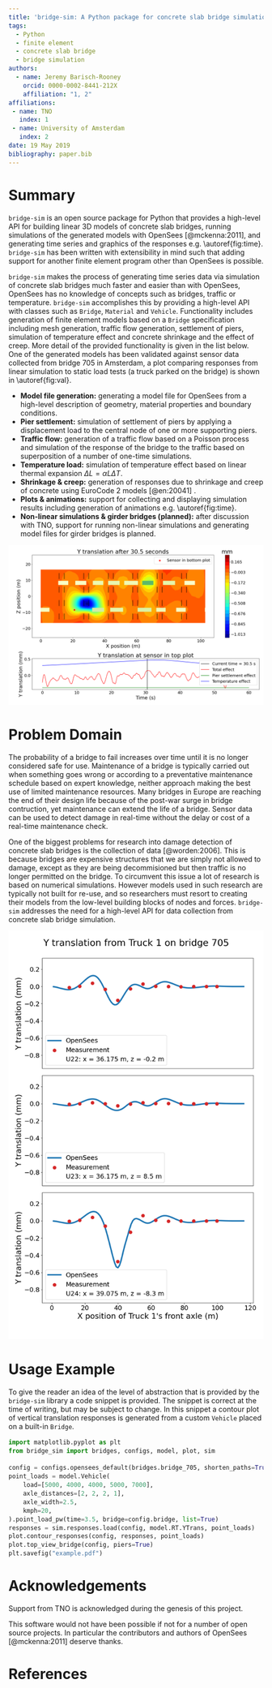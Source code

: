 ```yaml
---
title: 'bridge-sim: A Python package for concrete slab bridge simulation'
tags:
  - Python
  - finite element
  - concrete slab bridge
  - bridge simulation
authors:
  - name: Jeremy Barisch-Rooney
    orcid: 0000-0002-8441-212X
    affiliation: "1, 2"
affiliations:
 - name: TNO
   index: 1
 - name: University of Amsterdam
   index: 2
date: 19 May 2019
bibliography: paper.bib
---
```


# Summary

`bridge-sim` is an open source package for Python that provides a high-level API
for building linear 3D models of concrete slab bridges, running simulations of
the generated models with OpenSees [@mckenna:2011], and generating time series
and graphics of the responses e.g. \autoref{fig:time}. `bridge-sim` has been
written with extensibility in mind such that adding support for another finite
element program other than OpenSees is possible.

`bridge-sim` makes the process of generating time series data via simulation of
concrete slab bridges much faster and easier than with OpenSees, OpenSees has no
knowledge of concepts such as bridges, traffic or temperature. `bridge-sim`
accomplishes this by providing a high-level API with classes such as `Bridge`,
`Material` and `Vehicle`. Functionality includes generation of finite element
models based on a `Bridge` specification including mesh generation, traffic flow
generation, settlement of piers, simulation of temperature effect and concrete
shrinkage and the effect of creep. More detail of the provided functionality is
given in the list below. One of the generated models has been validated against
sensor data collected from bridge 705 in Amsterdam, a plot comparing responses
from linear simulation to static load tests (a truck parked on the bridge) is
shown in \autoref{fig:val}.

- **Model file generation:** generating a model file for OpenSees from a
  high-level description of geometry, material properties and boundary
  conditions.
- **Pier settlement:** simulation of settlement of piers by applying a
  displacement load to the central node of one or more supporting piers.
- **Traffic flow:** generation of a traffic flow based on a Poisson process and
  simulation of the response of the bridge to the traffic based on superposition
  of a number of one-time simulations.
- **Temperature load:** simulation of temperature effect based on linear thermal
  expansion $\Delta L = \alpha L \Delta T$.
- **Shrinkage & creep:** generation of responses due to shrinkage and creep of
  concrete using EuroCode 2 models [@en:20041] .
- **Plots & animations:** support for collecting and displaying simulation
  results including generation of animations e.g. \autoref{fig:time}.
- **Non-linear simulations & girder bridges (planned):** after discussion with
  TNO, support for running non-linear simulations and generating model files for
  girder bridges is planned.

![The top plot is a contour plot of vertical translation responses. The rectangles are vehicles on the bridge. One supporting pier has been settled by 1 mm. The bottom plot shows a time series of responses from a vertical translation sensor, position indicated in the top plot.\label{fig:time}](../data/images/animation.png) 

# Problem Domain

The probability of a bridge to fail increases over time until it is no longer
considered safe for use. Maintenance of a bridge is typically carried out when
something goes wrong or according to a preventative maintenance schedule based
on expert knowledge, neither approach making the best use of limited maintenance
resources. Many bridges in Europe are reaching the end of their design life
because of the post-war surge in bridge contruction, yet maintenance can extend
the life of a bridge. Sensor data can be used to detect damage in real-time
without the delay or cost of a real-time maintenance check.

One of the biggest problems for research into damage detection of concrete slab
bridges is the collection of data [@worden:2006]. This is because bridges are
expensive structures that we are simply not allowed to damage, except as they
are being decommisioned but then traffic is no longer permitted on the bridge.
To circumvent this issue a lot of research is based on numerical simulations.
However models used in such research are typically not built for re-use, and so
researchers must resort to creating their models from the low-level building
blocks of nodes and forces. `bridge-sim` addresses the need for a high-level API
for data collection from concrete slab bridge simulation.

![Comparison of vertical translation responses from linear simulation with `bridge-sim` and measurements collected in real life. The real bridge which is modeled and from which sensor measurements were taken is bridge 705 in Amsterdam. The x-axis in each plot shows the longitudinal position of the front axle of a truck parked on bridge 705. The y-axis shows the vertical translation from a sensor due to the truck's weight.\label{fig:val}](../data/images/val.png)

# Usage Example 

To give the reader an idea of the level of abstraction that is provided by the
`bridge-sim` library a code snippet is provided. The snippet is correct at the
time of writing, but may be subject to change. In this snippet a contour plot of
vertical translation responses is generated from a custom `Vehicle` placed on a
built-in `Bridge`.

```python
import matplotlib.pyplot as plt
from bridge_sim import bridges, configs, model, plot, sim

config = configs.opensees_default(bridges.bridge_705, shorten_paths=True)
point_loads = model.Vehicle(
    load=[5000, 4000, 4000, 5000, 7000],
    axle_distances=[2, 2, 2, 1],
    axle_width=2.5,
    kmph=20,
).point_load_pw(time=3.5, bridge=config.bridge, list=True)
responses = sim.responses.load(config, model.RT.YTrans, point_loads)
plot.contour_responses(config, responses, point_loads)
plot.top_view_bridge(config, piers=True)
plt.savefig("example.pdf")
```

# Acknowledgements

Support from TNO is acknowledged during the genesis of this project.

This software would not have been possible if not for a number of open source
projects. In particular the contributors and authors of OpenSees [@mckenna:2011]
deserve thanks.

# References

